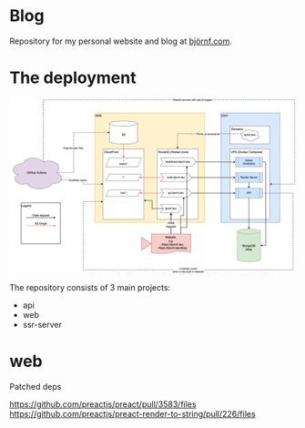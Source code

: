 # Blog

Repository for my personal website and blog at [björnf.com](https://xn--bjrnf-kua.com.com).

# The deployment
![Infrastructure](./docs/infrastructure.png)

The repository consists of 3 main projects:
* api
* web
* ssr-server


# web
Patched deps

https://github.com/preactjs/preact/pull/3583/files
https://github.com/preactjs/preact-render-to-string/pull/226/files